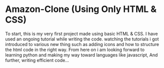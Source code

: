 # Amazon-Clone (Using Only HTML & CSS)

To start, this is my very first project made using basic HTML & CSS. I have used an ongoing tutorial while writing the code. watching the tutorials i got introduced to various new thing such as adding icons and how to structure the html code in the right way. From here on i am looking forward to learning python and making my way toward languages like javascript, And further, writing efficient code...
